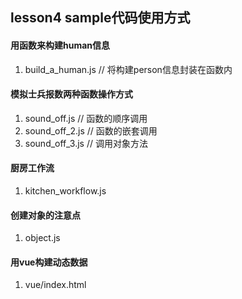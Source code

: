 ## lesson4 sample代码使用方式

#### 用函数来构建human信息

1. build_a_human.js      // 将构建person信息封装在函数内

#### 模拟士兵报数两种函数操作方式

1. sound_off.js          // 函数的顺序调用
2. sound_off_2.js        // 函数的嵌套调用
3. sound_off_3.js        // 调用对象方法

#### 厨房工作流

1. kitchen_workflow.js

#### 创建对象的注意点

1. object.js


#### 用vue构建动态数据

1. vue/index.html
